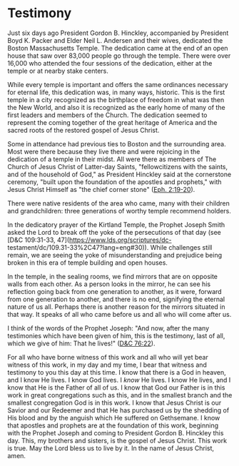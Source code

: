# Testimony

Just six days ago President Gordon B. Hinckley, accompanied by President Boyd
K. Packer and Elder Neil L. Andersen and their wives, dedicated the Boston
Massachusetts Temple. The dedication came at the end of an open house that saw
over 83,000 people go through the temple. There were over 16,000 who attended
the four sessions of the dedication, either at the temple or at nearby stake
centers.

While every temple is important and offers the same ordinances necessary for
eternal life, this dedication was, in many ways, historic. This is the first
temple in a city recognized as the birthplace of freedom in what was then the
New World, and also it is recognized as the early home of many of the first
leaders and members of the Church. The dedication seemed to represent the
coming together of the great heritage of America and the sacred roots of the
restored gospel of Jesus Christ.

Some in attendance had previous ties to Boston and the surrounding area. Most
were there because they live there and were rejoicing in the dedication of a
temple in their midst. All were there as members of The Church of Jesus Christ
of Latter-day Saints, "fellowcitizens with the saints, and of the household of
God," as President Hinckley said at the cornerstone ceremony, "built upon the
foundation of the apostles and prophets," with Jesus Christ Himself as "the
chief corner stone" ([Eph.
2:19-20](https://www.lds.org/scriptures/nt/eph/2.19-20?lang=eng#18)).

There were native residents of the area who came, many with their children and
grandchildren: three generations of worthy temple recommend holders.

In the dedicatory prayer of the Kirtland Temple, the Prophet Joseph Smith
asked the Lord to break off the yoke of the persecutions of that day (see
[D&amp;C 109:31-33, 47](https://www.lds.org/scriptures/dc-
testament/dc/109.31-33%2C47?lang=eng#30)). While challenges still remain, we
are seeing the yoke of misunderstanding and prejudice being broken in this era
of temple building and open houses.

In the temple, in the sealing rooms, we find mirrors that are on opposite
walls from each other. As a person looks in the mirror, he can see his
reflection going back from one generation to another, as it were, forward from
one generation to another, and there is no end, signifying the eternal nature
of us all. Perhaps there is another reason for the mirrors situated in that
way. It speaks of all who came before us and all who will come after us.

I think of the words of the Prophet Joseph: "And now, after the many
testimonies which have been given of him, this is the testimony, last of all,
which we give of him: That he lives!" ([D&amp;C
76:22](https://www.lds.org/scriptures/dc-testament/dc/76.22?lang=eng#21)).

For all who have borne witness of this work and all who will yet bear witness
of this work, in my day and my time, I bear that witness and testimony to you
this day at this time. I know that there is a God in heaven, and I know He
lives. I know God lives. I _know_ He lives. I know He lives, and I know that
He is the Father of all of us. I know that God our Father is in this work in
great congregations such as this, and in the smallest branch and the smallest
congregation God is in this work. I know that Jesus Christ is our Savior and
our Redeemer and that He has purchased us by the shedding of His blood and by
the anguish which He suffered on Gethsemane. I know that apostles and prophets
are at the foundation of this work, beginning with the Prophet Joseph and
coming to President Gordon B. Hinckley this day. This, my brothers and
sisters, is the gospel of Jesus Christ. This work is true. May the Lord bless
us to live by it. In the name of Jesus Christ, amen.

